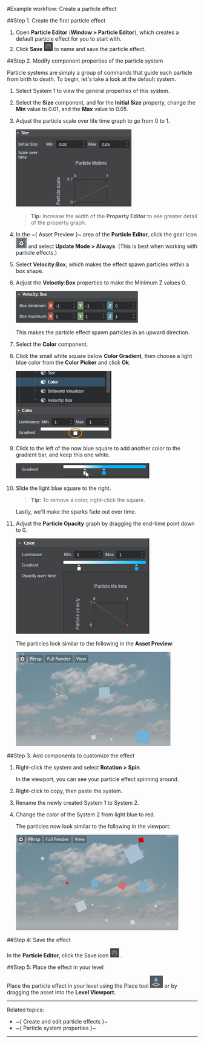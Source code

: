 #Example workflow: Create a particle effect

##Step 1. Create the first particle effect

1.	Open **Particle Editor** (**Window > Particle Editor**), which creates a default particle effect for you to start with.
2.	Click **Save** ![](../images/icon_save.png) to name and save the particle effect.

##Step 2. Modify component properties of the particle system

Particle systems are simply a group of commands that guide each particle from birth to death.  To begin, let's take a look at the default system.

1.	Select System 1 to view the general properties of this system.

2.	Select the **Size** component, and for the **Initial Size** property, change the **Min** value to 0.01, and the **Max** value to 0.05.

3. Adjust the particle scale over life time graph to go from 0 to 1.

	![](../images/particle_size_graph.png)

	> **Tip:** Increase the width of the **Property Editor** to see greater detail of the property graph.

4. In the ~{ Asset Preview }~ area of the **Particle Editor**, click the gear icon ![](../images/icon_assetPreview.png)  and select **Update Mode > Always**.
	(This is best when working with particle effects.)

5. Select **Velocity:Box**, which makes the effect spawn particles within a box shape.
6. Adjust the **Veloctiy:Box** properties to make the Minimum Z values 0.

	![](../images/velocity_box_props.png)

	This makes the particle effect spawn particles in an upward direction.

7. Select the **Color** component.

8.	Click the small white square below **Color Gradient**, then choose a light blue color from the **Color Picker** and click **Ok**.

	![](../images/particle_color_box.png)

9. Click to the left of the now blue square to add another color to the gradient bar, and keep this one white.

	![](../images/color_gradient_click.png)

10. Slide the light blue square to the right.

	> **Tip:** To remove a color, right-click the square.

	Lastly, we'll make the sparks fade out over time.

11. Adjust the **Particle Opacity** graph by dragging the end-time point down to 0.

	![](../images/particle_color_end.png)

	The particles look similar to the following in the **Asset Preview**:

	![](../images/particle_blue_sparks.png)

##Step 3. Add components to customize the effect

1. Right-click the system and select **Rotation > Spin**.

	In the viewport, you can see your particle effect spinning around.

2. Right-click to copy, then paste the system.
3. Rename the newly created System 1 to System 2.
4. Change the color of the System 2 from light blue to red.

	The particles now look similar to the following in the viewport:

	![](../images/particle_blue_red_sparks.png)

##Step 4: Save the effect

In the **Particle Editor**, click the Save icon ![](../images/icon_save.png) .

##Step 5: Place the effect in your level

Place the particle effect in your level using the Place tool ![](../images/icon_PlaceTool.png) or by dragging the asset into the **Level Viewport**.


---
Related topics:
- ~{ Create and edit particle effects }~
- ~{ Particle system properties }~
---
